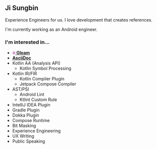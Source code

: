 ## Ji Sungbin

Experience Engineers for us. I love development that creates references.

I'm currently working as an Android engineer.

### I'm interested in...

- <a href="https://gleam.run/"><img src="https://github.com/gleam-lang/gleam/blob/main/images/lucy.png?raw=true" width="2%"><b> Gleam</b></img></a>
- [**AsciiDoc**](https://asciidoc.org/)
- Kotlin AA (Analysis API)
  - Kotlin Symbol Processing
- Kotlin IR/FIR
  - Kotlin Compiler Plugin
  - Jetpack Compose Compiler
- AST/PSI
  - Android Lint
  - Ktlint Custom Rule
- IntelliJ IDEA Plugin
- Gradle Plugin
- Dokka Plugin
- Compose Runtime
- Bit Masking
- Experience Engineering
- UX Writing
- Public Speaking
